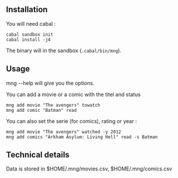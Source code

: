 ## Installation

You will need cabal :

    cabal sandbox init
    cabal install -j4
The binary will in the sandbox (`.cabal/bin/mng`).

## Usage

mng --help will give you the options.

You can add a movie or a comic with the titel and status

    mng add movie "The avengers" towatch
    mng add comic "Batman" read

You can also set the serie (for comics), rating or year :

    mng add movie "The avengers" watched -y 2012
    mng add comics "Arkham Asylum: Living Hell" read -s Batman

## Technical details

Data is stored in $HOME/.mng/movies.csv, $HOME/.mng/comics.csv
